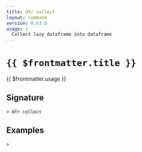 ```yaml
---
title: dfr collect
layout: command
version: 0.63.0
usage: |
  Collect lazy dataframe into dataframe
---
```


# `{{ $frontmatter.title }}`

<div style='white-space: pre-wrap;'>{{ $frontmatter.usage }}</div>

## Signature

```> dfr collect ```

## Examples


```shell
>
```
